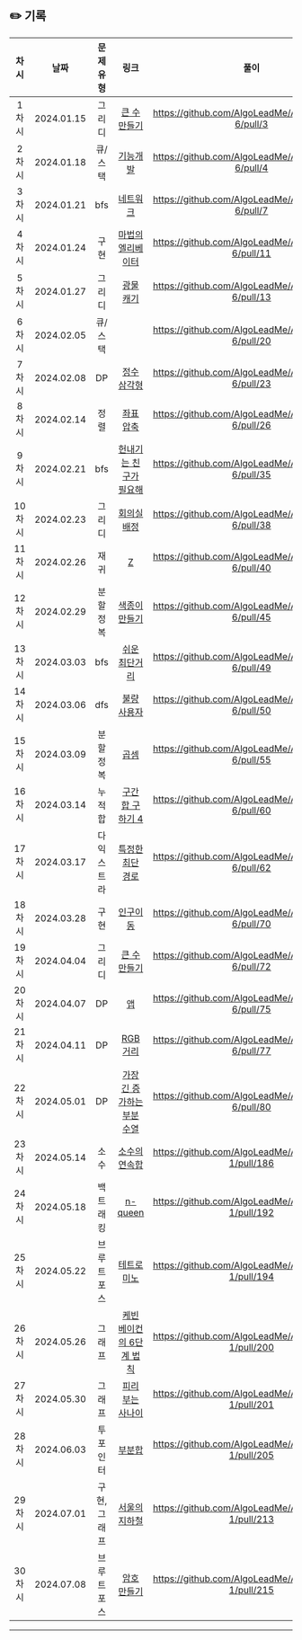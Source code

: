 ## ✏️ 기록

|  차시  |     날짜     |  문제유형   |                                            링크                                             |                         풀이                          |
|:----:|:----------:|:-------:|:-----------------------------------------------------------------------------------------:|:---------------------------------------------------:|
| 1차시  | 2024.01.15 |   그리디   |   <a href="https://school.programmers.co.kr/learn/courses/30/lessons/42883">큰 수 만들기</a>   |  https://github.com/AlgoLeadMe/AlgoLeadMe-6/pull/3  |
| 2차시  | 2024.01.18 |  큐/스택   |    <a href="https://school.programmers.co.kr/learn/courses/30/lessons/42586">기능개발</a>     |  https://github.com/AlgoLeadMe/AlgoLeadMe-6/pull/4  |
| 3차시  | 2024.01.21 |   bfs   |    <a href="https://school.programmers.co.kr/learn/courses/30/lessons/43162">네트워크</a>     |  https://github.com/AlgoLeadMe/AlgoLeadMe-6/pull/7  |
| 4차시  | 2024.01.24 |   구현    | <a href="https://school.programmers.co.kr/learn/courses/30/lessons/148653#">마법의 엘리베이터</a> | https://github.com/AlgoLeadMe/AlgoLeadMe-6/pull/11  |
| 5차시  | 2024.01.27 |   그리디   |   <a href="https://school.programmers.co.kr/learn/courses/30/lessons/172927">광물 캐기</a>    | https://github.com/AlgoLeadMe/AlgoLeadMe-6/pull/13  |
| 6차시  | 2024.02.05 |  큐/스택   |      <a href="https://school.programmers.co.kr/learn/courses/30/lessons/42587"></a>       | https://github.com/AlgoLeadMe/AlgoLeadMe-6/pull/20  |
| 7차시  | 2024.02.08 |   DP    |                 <a href="https://www.acmicpc.net/problem/1932">정수 삼각형</a>                 | https://github.com/AlgoLeadMe/AlgoLeadMe-6/pull/23  |
| 8차시  | 2024.02.14 |   정렬    |                 <a href="https://www.acmicpc.net/problem/18870">좌표 압축</a>                 | https://github.com/AlgoLeadMe/AlgoLeadMe-6/pull/26  |
| 9차시  | 2024.02.21 |   bfs   |             <a href="https://www.acmicpc.net/problem/21736">헌내기는 친구가 필요해</a>              | https://github.com/AlgoLeadMe/AlgoLeadMe-6/pull/35  |
| 10차시 | 2024.02.23 |   그리디   |                 <a href="https://www.acmicpc.net/problem/1931">회의실 배정</a>                 | https://github.com/AlgoLeadMe/AlgoLeadMe-6/pull/38  |
| 11차시 | 2024.02.26 |   재귀    |                   <a href="https://www.acmicpc.net/problem/1074">Z</a>                    | https://github.com/AlgoLeadMe/AlgoLeadMe-6/pull/40  |
| 12차시 | 2024.02.29 |  분할정복   |                <a href="https://www.acmicpc.net/problem/2630">색종이 만들기</a>                 | https://github.com/AlgoLeadMe/AlgoLeadMe-6/pull/45  |
| 13차시 | 2024.03.03 |   bfs   |                <a href="https://www.acmicpc.net/problem/14940">쉬운 최단거리</a>                | https://github.com/AlgoLeadMe/AlgoLeadMe-6/pull/49  |
| 14차시 | 2024.03.06 |   dfs   |   <a href="https://school.programmers.co.kr/learn/courses/30/lessons/64064">불량 사용자</a>    | https://github.com/AlgoLeadMe/AlgoLeadMe-6/pull/50  |
| 15차시 | 2024.03.09 |  분할정복   |                   <a href="https://www.acmicpc.net/problem/1629">곱셈</a>                   | https://github.com/AlgoLeadMe/AlgoLeadMe-6/pull/55  |
| 16차시 | 2024.03.14 |   누적합   |              <a href="https://www.acmicpc.net/problem/11659">구간 합 구하기 4</a>               | https://github.com/AlgoLeadMe/AlgoLeadMe-6/pull/60  |
| 17차시 | 2024.03.17 |  다익스트라  |               <a href="https://www.acmicpc.net/problem/1504">특정한 최단 경로</a>                | https://github.com/AlgoLeadMe/AlgoLeadMe-6/pull/62  |
| 18차시 | 2024.03.28 |   구현    |                 <a href="https://www.acmicpc.net/problem/16234">인구이동</a>                  | https://github.com/AlgoLeadMe/AlgoLeadMe-6/pull/70  |
| 19차시 | 2024.04.04 |   그리디   |                <a href="https://www.acmicpc.net/problem/16496">큰 수 만들기</a>                | https://github.com/AlgoLeadMe/AlgoLeadMe-6/pull/72  |
| 20차시 | 2024.04.07 |   DP    |                   <a href="https://www.acmicpc.net/problem/7579">앱</a>                    | https://github.com/AlgoLeadMe/AlgoLeadMe-6/pull/75  |
| 21차시 | 2024.04.11 |   DP    |                 <a href="https://www.acmicpc.net/problem/1149">RGB거리</a>                  | https://github.com/AlgoLeadMe/AlgoLeadMe-6/pull/77  |
| 22차시 | 2024.05.01 |   DP    |            <a href="https://www.acmicpc.net/problem/11053">가장 긴 증가하는 부분 수열</a>            | https://github.com/AlgoLeadMe/AlgoLeadMe-6/pull/80  |
| 23차시 | 2024.05.14 |   소수    |                <a href="https://www.acmicpc.net/problem/1644">소수의 연속합</a>                 | https://github.com/AlgoLeadMe/AlgoLeadMe-1/pull/186 |
| 24차시 | 2024.05.18 |  백트래킹   |                <a href="https://www.acmicpc.net/problem/9663">n-queen</a>                 | https://github.com/AlgoLeadMe/AlgoLeadMe-1/pull/192 |
| 25차시 | 2024.05.22 |  브루트포스  |                 <a href="https://www.acmicpc.net/problem/14500">테트로미노</a>                 | https://github.com/AlgoLeadMe/AlgoLeadMe-1/pull/194 |
| 26차시 | 2024.05.26 |   그래프   |             <a href="https://www.acmicpc.net/problem/1389">케빈 베이컨의 6단계 법칙</a>             | https://github.com/AlgoLeadMe/AlgoLeadMe-1/pull/200 |
| 27차시 | 2024.05.30 |   그래프   |               <a href="https://www.acmicpc.net/problem/16724">피리 부는 사나이</a>               | https://github.com/AlgoLeadMe/AlgoLeadMe-1/pull/201 |
| 28차시 | 2024.06.03 |  투포인터   |                  <a href="https://www.acmicpc.net/problem/1806">부분합</a>                   | https://github.com/AlgoLeadMe/AlgoLeadMe-1/pull/205 |
| 29차시 | 2024.07.01 | 구현, 그래프 |                <a href="https://www.acmicpc.net/problem/16166">서울의 지하철</a>                | https://github.com/AlgoLeadMe/AlgoLeadMe-1/pull/213 |
| 30차시  | 2024.07.08 |  브루트포스  |                <a href="https://www.acmicpc.net/problem/1759">암호 만들기</a>                 | https://github.com/AlgoLeadMe/AlgoLeadMe-1/pull/215 |
---
